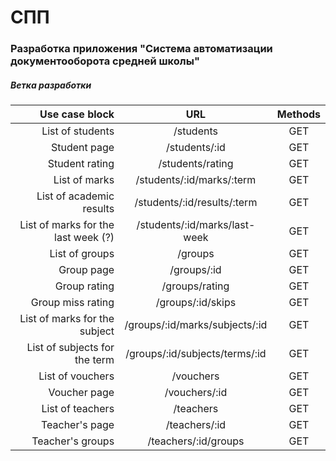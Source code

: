  # СПП
 
 ### Разработка приложения "Система автоматизации документооборота средней школы"

 ##### Ветка разработки


|                      Use case block |              URL               | Methods  |
|------------------------------------:|:------------------------------:|:--------:|
|                    List of students |           /students            |   GET    |
|                        Student page |         /students/:id          |   GET    |
|                      Student rating |        /students/rating        |   GET    |
|                       List of marks |   /students/:id/marks/:term    |   GET    |
|            List of academic results |  /students/:id/results/:term   |   GET    |
| List of marks for the last week (?) | /students/:id/marks/last-week  |   GET    |
|                      List of groups |            /groups             |   GET    |
|                          Group page |          /groups/:id           |   GET    |
|                        Group rating |         /groups/rating         |   GET    |
|                   Group miss rating |       /groups/:id/skips        |   GET    |
|       List of marks for the subject | /groups/:id/marks/subjects/:id |   GET    |
|       List of subjects for the term | /groups/:id/subjects/terms/:id |   GET    |
|                    List of vouchers |           /vouchers            |   GET    |
|                        Voucher page |         /vouchers/:id          |   GET    |
|                    List of teachers |           /teachers            |   GET    |
|                      Teacher's page |         /teachers/:id          |   GET    |
|                    Teacher's groups |      /teachers/:id/groups      |   GET    |